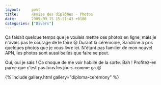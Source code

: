 ```yaml
---
layout:     post
title:      Remise des diplômes - Photos
date:       2009-03-15 15:21:43 +0100
categories: ["Divers"]
---
```


Ça faisait quelque temps que je voulais mettre ces photos en ligne, mais je n'avais pas le courage de le faire
:smiley: Durant la cérémonie, Sandrine a pris quelques photos que je vous livre ici. N'étant pas familier de mon
nouvel APN, les photos sont aussi belles que faire se peut.

<!--more-->

Oui, oui je sais ! Ça choque de me voir habillé de la sorte. Bah ! Profitez-en parce que c'est pas tous les jours
comme ça :laughing:

{% include gallery.html gallery="diploma-ceremony" %}